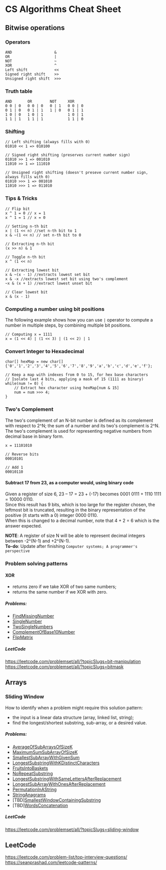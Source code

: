 # CS Algorithms Cheat Sheet

## Bitwise operations
### Operators
```
AND                   &
OR                    |
NOT                   ~
XOR                   ^
Left shift            <<
Signed right shift    >>
Unsigned right shift  >>>
```

### Truth table
```
AND       OR        NOT     XOR  
0 0 | 0   0 0 | 0   0 | 1   0 0 | 0
0 1 | 0   0 1 | 1   1 | 0   0 1 | 1
1 0 | 0   1 0 | 1           1 0 | 1
1 1 | 1   1 1 | 1           1 1 | 0
```

### Shifting
```
// Left shifting (always fills with 0)
01010 << 1 => 010100

// Signed right shifting (preserves current number sign)
01010 >> 1 => 001010
11010 >> 1 => 111010

// Unsigned right shifting (doesn't preseve current number sign, always fills with 0)
01010 >>> 1 => 001010
11010 >>> 1 => 011010
``` 

### Tips & Tricks
```
// Flip bit
x ^ 1 = 0 // x = 1
x ^ 1 = 1 // x = 0

// Setting n-th bit
x | (1 << n) //set n-th bit to 1
x & ~(1 << n) // set n-th bit to 0

// Extracting n-th bit
(x >> n) & 1

// Toggle n-th bit
x ^ (1 << n)

// Extracting lowest bit
x & ~(x - 1) //extracts lowest set bit
x & -x //extracts lowest set bit using two's complement
~x & (x + 1) //extract lowest unset bit

// Clear lowest bit
x & (x - 1)
```

### Computing a number using bit positions
The following example shows how you can use `|` operator to compute a number in multiple steps, by combining multiple bit positions.
```
// Computing x = 1111
x = (1 << 4) | (1 << 3) | (1 << 2) | 1
```

### Convert Integer to Hexadecimal
```
char[] hexMap = new char[]{'0','1','2','3','4','5','6','7','8','9','a','b','c','d','e','f'};

// Keep a map with indexes from 0 to 15, for hex base characters
// Isolate last 4 bits, applying a mask of 15 (1111 as binary)
while(num != 0) {
    // Extract hex character using hexMap[num & 15]
    num = num >>> 4;
}
```

### Two's Complement
The two's complement of an N-bit number is defined as its complement with respect to 2^N; the sum of a number and its two's complement is 2^N.
The two's complement is used for representing negative numbers from decimal base in binary form.

```
x = 11101010

// Reverse bits
00010101

// Add 1
00010110
```

#### Subtract 17 from 23, as a computer would, using binary code
Given a register of size 6, 23 – 17 = 23 + (-17) becomes 0001 0111 + 1110 1111 = 10000 0110.\
Since this result has 9 bits, which is too large for the register chosen, the leftmost bit is truncated, resulting in the binary representation of the positive (it starts with a 0) integer 0000 0110.\
When this is changed to a decimal number, note that 4 + 2 = 6 which is the answer expected.

**NOTE**:
A register of size N will be able to represent decimal integers between -2^(N-1) and +2^(N-1).  
**To-do**: Update after finishing `Computer systems; A programmer's perspective`

### Problem solving patterns

#### XOR
- returns zero if we take XOR of two same numbers; 
- returns the same number if we XOR with zero.

##### Problems:
- [FindMissingNumber](/src/main/java/bitwise/FindMissingNumber.java)
- [SingleNumber](/src/main/java/bitwise/SingleNumber.java)
- [TwoSingleNumbers](/src/main/java/bitwise/TwoSingleNumbers.java)
- [ComplementOfBase10Number](/src/main/java/bitwise/ComplementOfBase10Number.java)
- [FlipMatrix](/src/main/java/bitwise/FlipMatrix.java)

##### LeetCode
https://leetcode.com/problemset/all/?topicSlugs=bit-manipulation \
https://leetcode.com/problemset/all/?topicSlugs=bitmask

## Arrays

### Sliding Window
How to identify when a problem might require this solution pattern:
- the input is a linear data structure (array, linked list, string);
- find the longest/shortest substring, sub-array, or a desired value.

##### Problems:
- [AverageOfSubArraysOfSizeK](/src/main/java/arrays/slidingwindow/AverageOfSubArraysOfSizeK.java)
- [MaximumSumSubArrayOfSizeK](/src/main/java/arrays/slidingwindow/MaximumSumSubArrayOfSizeK.java)
- [SmallestSubArrayWithGivenSum](/src/main/java/arrays/slidingwindow/SmallestSubArrayWithGivenSum.java)
- [LongestSubstringWithKDistinctCharacters](/src/main/java/arrays/slidingwindow/LongestSubstringWithKDistinctCharacters.java)
- [FruitsIntoBaskets](/src/main/java/arrays/slidingwindow/FruitsIntoBaskets.java)
- [NoRepeatSubstring](/src/main/java/arrays/slidingwindow/NoRepeatSubstring.java)
- [LongestSubstringWithSameLettersAfterReplacement](/src/main/java/arrays/slidingwindow/LongestSubstringWithSameLettersAfterReplacement.java)
- [LongestSubArrayWithOnesAfterReplacement](/src/main/java/arrays/slidingwindow/LongestSubArrayWithOnesAfterReplacement.java)
- [PermutationInAString](/src/main/java/arrays/slidingwindow/PermutationInAString.java)
- [StringAnagrams](/src/main/java/arrays/slidingwindow/StringAnagrams.java)
- [TBD][SmallestWindowContainingSubstring](/src/main/java/arrays/slidingwindow/SmallestWindowContainingSubstring.java)
- [TBD][WordsConcatenation](/src/main/java/arrays/slidingwindow/WordsConcatenation.java)

##### LeetCode
https://leetcode.com/problemset/all/?topicSlugs=sliding-window

## LeetCode

https://leetcode.com/problem-list/top-interview-questions/ \
https://seanprashad.com/leetcode-patterns/
